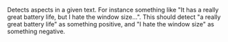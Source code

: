 Detects aspects in a given text. For instance something like "It has a really great battery life, but I hate the window size...". This should detect "a really great battery life" as something positive, and "I hate the window size" as something negative.